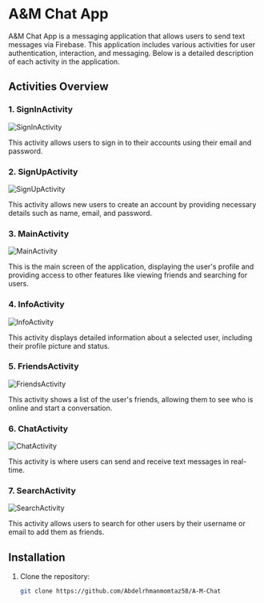 # A&M Chat App

A&M Chat App is a messaging application that allows users to send text messages via Firebase. This application includes various activities for user authentication, interaction, and messaging. Below is a detailed description of each activity in the application.

## Activities Overview

### 1. SignInActivity
![SignInActivity](https://firebasestorage.googleapis.com/v0/b/image-am-chat.appspot.com/o/image%2Fsign%20in.jpg?alt=media&token=b6ecd6cf-d0b0-46f5-afd3-c25a6a14fcac)

This activity allows users to sign in to their accounts using their email and password.

### 2. SignUpActivity
![SignUpActivity](https://firebasestorage.googleapis.com/v0/b/image-am-chat.appspot.com/o/image%2Fsign%20up.jpg?alt=media&token=6f356974-0c45-4344-a143-bec6e664639b)

This activity allows new users to create an account by providing necessary details such as name, email, and password.

### 3. MainActivity
![MainActivity](https://firebasestorage.googleapis.com/v0/b/image-am-chat.appspot.com/o/image%2Fuser.jpg?alt=media&token=d493141f-2344-4660-ab56-145ead58d367)

This is the main screen of the application, displaying the user's profile and providing access to other features like viewing friends and searching for users.

### 4. InfoActivity
![InfoActivity](https://firebasestorage.googleapis.com/v0/b/image-am-chat.appspot.com/o/image%2Finfo%20user.jpg?alt=media&token=07afcd71-a1dc-4a99-b561-2583298c05c8)

This activity displays detailed information about a selected user, including their profile picture and status.

### 5. FriendsActivity
![FriendsActivity](https://firebasestorage.googleapis.com/v0/b/image-am-chat.appspot.com/o/image%2Ffriends.jpg?alt=media&token=8f152596-c082-43d3-bb5c-cb08e04c98ad)

This activity shows a list of the user's friends, allowing them to see who is online and start a conversation.

### 6. ChatActivity
![ChatActivity](https://firebasestorage.googleapis.com/v0/b/image-am-chat.appspot.com/o/image%2Fchat.jpg?alt=media&token=f3bcf957-fdf4-4ba1-8974-e5390e6b4ccc)

This activity is where users can send and receive text messages in real-time.

### 7. SearchActivity
![SearchActivity](https://firebasestorage.googleapis.com/v0/b/image-am-chat.appspot.com/o/image%2Fsearch.jpg?alt=media&token=00355f00-c1e9-4d54-8a63-e19217931c8e)

This activity allows users to search for other users by their username or email to add them as friends.

## Installation

1. Clone the repository:
   ```sh
   git clone https://github.com/Abdelrhmanmomtaz58/A-M-Chat
